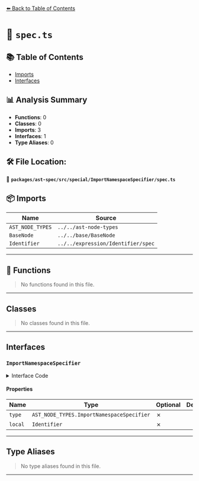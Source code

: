 [⬅️ Back to Table of Contents](../../../../../index.md)

# 📄 `spec.ts`

## 📚 Table of Contents

- [Imports](#imports)
- [Interfaces](#interfaces)

## 📊 Analysis Summary

- **Functions**: 0
- **Classes**: 0
- **Imports**: 3
- **Interfaces**: 1
- **Type Aliases**: 0

## 🛠️ File Location:
📂 **`packages/ast-spec/src/special/ImportNamespaceSpecifier/spec.ts`**

## 📦 Imports

| Name | Source |
|------|--------|
| `AST_NODE_TYPES` | `../../ast-node-types` |
| `BaseNode` | `../../base/BaseNode` |
| `Identifier` | `../../expression/Identifier/spec` |


---

## 🔧 Functions

> No functions found in this file.


---

## Classes

> No classes found in this file.


---

## Interfaces

### `ImportNamespaceSpecifier`

<details><summary>Interface Code</summary>

```ts
export interface ImportNamespaceSpecifier extends BaseNode {
  type: AST_NODE_TYPES.ImportNamespaceSpecifier;
  local: Identifier;
}
```
</details>

#### Properties

| Name | Type | Optional | Description |
|------|------|----------|-------------|
| `type` | `AST_NODE_TYPES.ImportNamespaceSpecifier` | ✗ |  |
| `local` | `Identifier` | ✗ |  |


---

## Type Aliases

> No type aliases found in this file.


---